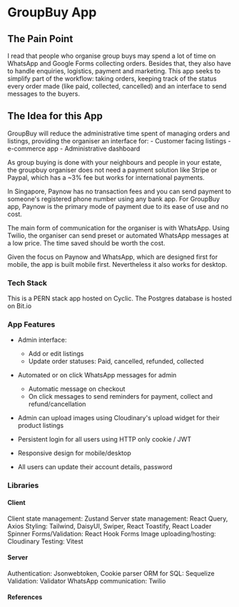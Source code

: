# GroupBuy App

## The Pain Point

I read that people who organise group buys may spend a lot of time on WhatsApp and Google Forms collecting orders. Besides that, they also have to handle enquiries, logistics, payment and marketing. This app seeks to simplify part of the workflow: taking orders, keeping track of the status every order made (like paid, collected, cancelled) and an interface to send messages to the buyers.

## The Idea for this App

GroupBuy will reduce the administrative time spent of managing orders and listings, providing the organiser an interface for:
    - Customer facing listings - e-commerce app
    - Administrative dashboard 

As group buying is done with your neighbours and people in your estate, the groupbuy organiser does not need a payment solution like Stripe or Paypal, which has a ~3% fee but works for international payments.

In Singapore, Paynow has no transaction fees and you can send payment to someone's registered phone number using any bank app. For GroupBuy app, Paynow is the primary mode of payment due to its ease of use and no cost. 

The main form of communication for the organiser is with WhatsApp. Using Twilio, the organiser can send preset or automated WhatsApp messages at a low price. The time saved should be worth the cost.

Given the focus on Paynow and WhatsApp, which are designed first for mobile, the app is built mobile first. Nevertheless it also works for desktop.


### Tech Stack

This is a PERN stack app hosted on Cyclic. 
The Postgres database is hosted on Bit.io

### App Features

- Admin interface:
    - Add or edit listings
    - Update order statuses: Paid, cancelled, refunded, collected

- Automated or on click WhatsApp messages for admin
    - Automatic message on checkout
    - On click messages to send reminders for payment, collect and refund/cancellation

- Admin can upload images using Cloudinary's upload widget for their product listings

- Persistent login for all users using HTTP only cookie / JWT

- Responsive design for mobile/desktop

- All users can update their account details, password

### Libraries

#### Client

Client state management: Zustand
Server state management: React Query, Axios
Styling: Tailwind, DaisyUI, Swiper, React Toastify, React Loader Spinner
Forms/Validation: React Hook Forms
Image uploading/hosting: Cloudinary
Testing: Vitest

#### Server

Authentication: Jsonwebtoken, Cookie parser
ORM for SQL: Sequelize
Validation: Validator
WhatsApp communication: Twilio

#### References


